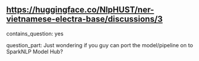 ## https://huggingface.co/NlpHUST/ner-vietnamese-electra-base/discussions/3

contains_question: yes

question_part: Just wondering if you guy can port the model/pipeline on to SparkNLP Model Hub?